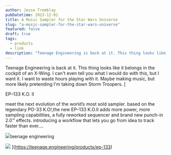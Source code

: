 ```yaml
---
author: Jesse Tremblay
pubDatetime: 2023-12-01
title: A Music Sampler for the Star Wars Universe
slug: "a-music-sampler-for-the-star-wars-universe"
featured: false
draft: true
tags:
  - products
  - link
description: "Teenage Engineering is back at it. This thing looks like it belongs in the cockpit of an X-Wing. I can't even tell you what I would do with this, but I want it. I want to waste hours playing with it. Maybe making music, but more likely pretending I'm taking down Storm Troopers."
---
```


Teenage Engineering is back at it. This thing looks like it belongs in the cockpit of an X-Wing. I can't even tell you what I would do with this, but I want it. I want to waste hours playing with it. Maybe making music, but more likely pretending I'm taking down Storm Troopers.
[

EP–133 K.O. II

meet the next evolution of the world’s most sold sampler. based on the legendary PO-33 K.O!,the new EP–133 K.O.II adds more power, more sampling capabilities, a fully reworked sequencer and brand new punch-in 2.0™ effects. introducing a workflow that lets you go from idea to track faster than ever.…

![](https://teenage.engineering/favicon.ico)teenage engineering

![](https://teenage.engineering/_img/654e36ff255502e470bf1e53_1024.webp)
](https://teenage.engineering/products/ep-133)
